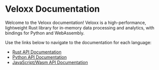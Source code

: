# Veloxx Documentation

Welcome to the Veloxx documentation! Veloxx is a high-performance, lightweight Rust library for in-memory data processing and analytics, with bindings for Python and WebAssembly.

Use the links below to navigate to the documentation for each language:

- [Rust API Documentation](./rust/veloxx/index.html)
- [Python API Documentation](./python/build/html/index.html)
- [JavaScript/Wasm API Documentation](./js/index.html)
